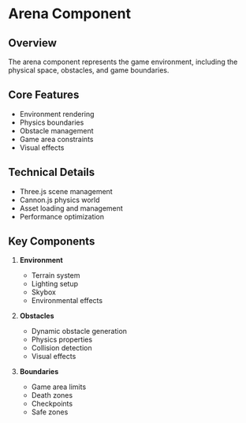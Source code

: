 # Arena Component

## Overview
The arena component represents the game environment, including the physical space, obstacles, and game boundaries.

## Core Features
- Environment rendering
- Physics boundaries
- Obstacle management
- Game area constraints
- Visual effects

## Technical Details
- Three.js scene management
- Cannon.js physics world
- Asset loading and management
- Performance optimization

## Key Components
1. **Environment**
   - Terrain system
   - Lighting setup
   - Skybox
   - Environmental effects

2. **Obstacles**
   - Dynamic obstacle generation
   - Physics properties
   - Collision detection
   - Visual effects

3. **Boundaries**
   - Game area limits
   - Death zones
   - Checkpoints
   - Safe zones 